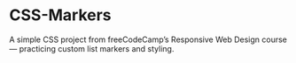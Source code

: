 # CSS-Markers
A simple CSS project from freeCodeCamp’s Responsive Web Design course — practicing custom list markers and styling.

